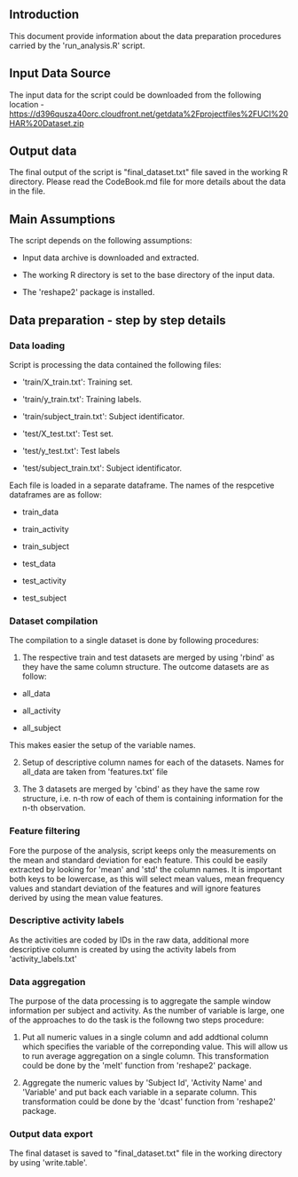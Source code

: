 ## Introduction
This document provide information about the data preparation procedures carried by the 'run_analysis.R' script.

## Input Data Source
The input data for the script could be downloaded from the following location - https://d396qusza40orc.cloudfront.net/getdata%2Fprojectfiles%2FUCI%20HAR%20Dataset.zip

## Output data
The final output of the script is "final_dataset.txt" file saved in the working R directory. Please read the CodeBook.md file for more details about the data in the file.


## Main Assumptions
The script depends on the following assumptions:

* Input data archive is downloaded and extracted.

* The working R directory is set to the base directory of the input data.

* The 'reshape2' package is installed.


## Data preparation - step by step details
### Data loading
Script is processing the data contained the following files:

* 'train/X_train.txt': Training set.

* 'train/y_train.txt': Training labels.

* 'train/subject_train.txt': Subject identificator.

* 'test/X_test.txt': Test set.

* 'test/y_test.txt': Test labels

* 'test/subject_train.txt': Subject identificator.

Each file is loaded in a separate dataframe. The names of the respcetive dataframes are as follow:

* train_data

* train_activity

* train_subject

* test_data

* test_activity

* test_subject


### Dataset compilation
The compilation to a single dataset is done by following procedures:

1. The respective train and test datasets are merged by using 'rbind' as they have the same column structure. The outcome datasets are as follow:

* all_data

* all_activity

* all_subject

This makes easier the setup of the variable names.

2. Setup of descriptive column names for each of the datasets. Names for all_data are taken from 'features.txt' file

3. The 3 datasets are merged by 'cbind' as they have the same row structure, i.e. n-th row of each of them is containing information for the n-th observation.

### Feature filtering
Fore the purpose of the analysis, script keeps only the measurements on the mean and standard deviation for each feature. This could be easily extracted by looking for 'mean' and 'std' the column names. It is important both keys to be lowercase, as this will select mean values, mean frequency values and standart deviation of the features and will ignore features derived by using the mean value features.

### Descriptive activity labels
As the activities are coded by IDs in the raw data, additional more descriptive column is created by using the activity labels from 'activity_labels.txt'

### Data aggregation
The purpose of the data processing is to aggregate the sample window information per subject and activity. As the number of variable is large, one of the approaches to do the task is the followng two steps procedure:

1. Put all numeric values in a single column and add addtional column which specifies the variable of the correponding value. This will allow us to run average aggregation on a single column. This transformation could be done by the 'melt' function from 'reshape2' package.

2. Aggregate the numeric values by 'Subject Id', 'Activity Name' and 'Variable' and put back each variable in a separate column. This transformation could be done by the 'dcast' function from 'reshape2' package.


### Output data export
The final dataset is saved to "final_dataset.txt" file in the working directory by using 'write.table'.